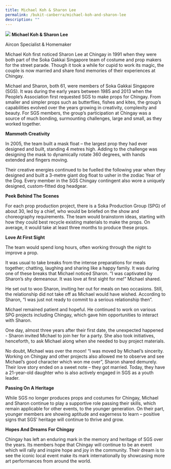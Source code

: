 ```yaml
---
title: Michael Koh & Sharon Lee
permalink: /bukit-canberra/michael-koh-and-sharon-lee
description: ""
---
```

![](/images/Chingay50%20Stories/michael-koh-sharon-lee-50storiesimage.jpg)
**Michael Koh & Sharon Lee**

Aircon Specialist & Homemaker

Michael Koh first noticed Sharon Lee at Chingay in 1991 when they were both part of the Soka Gakkai Singapore team of costume and prop makers for the street parade. Though it took a while for cupid to work its magic, the couple is now married and share fond memories of their experiences at Chingay.

 

Michael and Sharon, both 61, were members of Soka Gakkai Singapore (SGS). It was during the early years between 1985 and 2013 when the People’s Association first requested SGS to make props for Chingay. From smaller and simpler props such as butterflies, fishes and kites, the group’s capabilities evolved over the years growing in creativity, complexity and beauty.  For SGS members, the group’s participation at Chingay was a source of much bonding, surmounting challenges, large and small, as they worked together.


**Mammoth Creativity**

In 2005, the team built a mask float – the largest prop they had ever designed and built, standing 4 metres high.  Adding to the challenge was designing the mask to dynamically rotate 360 degrees, with hands extended and fingers moving.

Their creative energies continued to be fuelled the following year when they designed and built a 3-metre giant dog float to usher in the zodiac Year of the Dog.  Every member in the SGS Chingay contingent also wore a uniquely designed, custom-fitted dog headgear.


**Peek Behind The Scenes**

For each prop production project, there is a Soka Production Group (SPG) of about 30, led by a chief, who would be briefed on the show and choreography requirements. The team would brainstorm ideas, starting with how they could best recycle existing materials to make the props.  On average, it would take at least three months to produce these props. 


**Love At First Sight**

The team would spend long hours, often working through the night to improve a prop.

It was usual to take breaks from the intense preparations for meals together; chatting, laughing and sharing like a happy family. It was during one of these breaks that Michael noticed Sharon. “I was captivated by Sharon’s shy demeanour. It was love at first sight for me!” Michael shared.   

He set out to woo Sharon, inviting her out for meals on two occasions. Still, the relationship did not take off as Michael would have wished. According to Sharon, “I was just not ready to commit to a serious relationship then”. 

Michael remained patient and hopeful. He continued to work on various SPG projects including Chingay, which gave him opportunities to interact with Sharon. 

One day, almost three years after their first date, the unexpected happened - Sharon invited Michael to join her for a party.  She also took initiatives, henceforth, to ask Michael along when she needed to buy project materials. 

No doubt, Michael was over the moon! “I was moved by Michael’s sincerity. Working on Chingay and other projects also allowed me to observe and see Michael’s good character which won me over”, Sharon shared demurely. Their love story ended on a sweet note – they got married.  Today, they have a 21-year-old daughter who is also actively engaged in SGS as a youth leader.


**Passing On A Heritage**

While SGS no longer produces props and costumes for Chingay, Michael and Sharon continue to play a supportive role passing their skills, which remain applicable for other events, to the younger generation. On their part, younger members are showing aptitude and eagerness to learn – positive signs that SGS’ heritage will continue to thrive and grow. 


**Hopes And Dreams For Chingay**

Chingay has left an enduring mark in the memory and heritage of SGS over the years. Its members hope that Chingay will continue to be an event which will rally and inspire hope and joy in the community.  Their dream is to see the iconic local event make its mark internationally by showcasing more art performances from around the world.